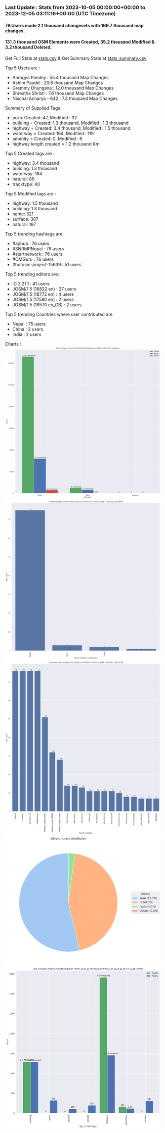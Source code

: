 ### Last Update : Stats from 2023-10-05 00:00:00+00:00 to 2023-12-05 03:11:16+00:00 (UTC Timezone)

#### 76 Users made 2.1 thousand changesets with 169.7 thousand map changes.
#### 131.3 thousand OSM Elements were Created, 35.2 thousand Modified & 3.2 thousand Deleted.
Get Full Stats at [stats.csv](/stats/SNRMPNepal/Every2days/stats.csv)
 & Get Summary Stats at [stats_summary.csv](/stats/SNRMPNepal/Every2days/stats_summary.csv)

Top 5 Users are : 
- Aarogya Pandey : 55.4 thousand Map Changes
- Ashim Paudel : 20.6 thousand Map Changes
- Gremmy Dhungana : 12.0 thousand Map Changes
- Shrestha Shristi : 7.6 thousand Map Changes
- Nischal Acharya - 642 : 7.3 thousand Map Changes

Summary of Supplied Tags
- poi = Created: 47, Modified : 32
- building = Created: 1.3 thousand, Modified : 1.3 thousand
- highway = Created: 3.4 thousand, Modified : 1.5 thousand
- waterway = Created: 164, Modified : 119
- amenity = Created: 0, Modified : 6
- highway length created = 1.2 thousand Km


Top 5 Created tags are :
- highway: 3.4 thousand
- building: 1.3 thousand
- waterway: 164
- natural: 89
- tracktype: 40


Top 5 Modified tags are :
- highway: 1.5 thousand
- building: 1.3 thousand
- name: 321
- surface: 307
- natural: 197


Top 5 trending hashtags are:
- #aphub : 76 users
- #SNRMPNepal : 76 users
- #startnetwork : 76 users
- #OMGuru : 76 users
- #hotosm-project-15639 : 51 users


Top 5 trending editors are:
- iD 2.21.1 : 41 users
- JOSM/1.5 (18822 en) : 27 users
- JOSM/1.5 (18772 en) : 4 users
- JOSM/1.5 (17580 en) : 2 users
- JOSM/1.5 (18570 en_GB) : 2 users


Top 5 trending Countries where user contributed are:
- Nepal : 75 users
- China : 3 users
- India : 2 users


 Charts : 
![Alt text](./stats_osm_changes.png) 
![Alt text](./stats_users_per_country.png) 
![Alt text](./stats_users_per_hashtag.png) 
![Alt text](./stats_editors_pie_chart.png) 
![Alt text](./stats_tags.png) 
